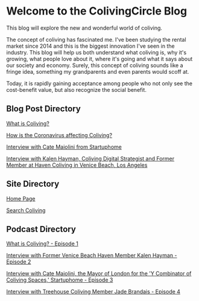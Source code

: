 <h1>Welcome to the ColivingCircle Blog</h1>

This blog will explore the new and wonderful world of coliving. 

The concept of coliving has fascinated me. I've been studying the rental market since 2014 and this is the biggest innovation I've seen in the industry. This blog will help us both understand what coliving is, why it's growing, what people love about it, where it's going and what it says about our society and economy. Surely, this concept of coliving sounds like a fringe idea, something my grandparents and even parents would scoff at. 

Today, it is rapidly gaining acceptance among people who not only see the cost-benefit value, but also recognize the social benefit. 

<h2>Blog Post Directory</h2>

[What is Coliving?](http://blog.colivingcircle.com/2020/03/06/what-is-coliving)

[How is the Coronavirus affecting Coliving?](http://blog.colivingcircle.com/2020/03/15/how-is-coronavirus-affecting-coliving)

[Interview with Cate Maiolini from Startuphome](http://blog.colivingcircle.com/2020/03/25/interview-Cate-Maiolini-startuphome-london)

[Interview with Kalen Hayman, Coliving Digital Strategist and Former Member at Haven Coliving in Venice Beach, Los Angeles](http://blog.colivingcircle.com/2020/04/01/interview-kalen-hayman-haven-coliving)

<h2>Site Directory</h2>

[Home Page](colivingcircle.com)

[Search Coliving](search.colivingcircle.com)

<h2>Podcast Directory</h2>

[What is Coliving? - Episode 1](https://open.spotify.com/episode/7bsj4buFSQ5vsIqHBUEl3h)

[Interview with Former Venice Beach Haven Member Kalen Hayman - Episode 2](https://open.spotify.com/episode/2gHY2IjbcMCUi6el9MhLJA)

[Interview with Cate Maiolini, the Mayor of London for the 'Y Combinator of Coliving Spaces,' Startuphome - Episode 3](https://open.spotify.com/episode/2OswCtg3sU46uZyqxpoFWK)

[Interview with Treehouse Coliving Member Jade Brandais - Episode 4](https://open.spotify.com/episode/2Tyt4QgZehfLuidHtIOfvx)
